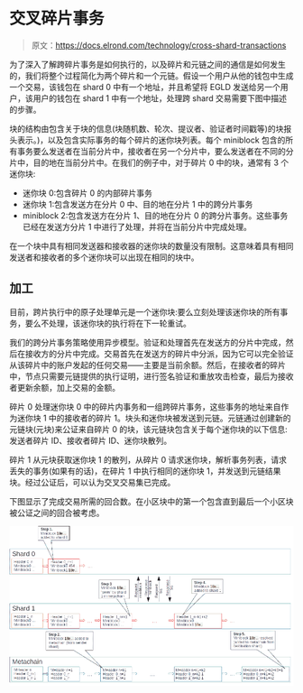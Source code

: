 # 交叉碎片事务

> 原文：<https://docs.elrond.com/technology/cross-shard-transactions>

 为了深入了解跨碎片事务是如何执行的，以及碎片和元链之间的通信是如何发生的，我们将整个过程简化为两个碎片和一个元链。假设一个用户从他的钱包中生成一个交易，该钱包在 shard 0 中有一个地址，并且希望将 EGLD 发送给另一个用户，该用户的钱包在 shard 1 中有一个地址，处理跨 shard 交易需要下图中描述的步骤。

块的结构由包含关于块的信息(块随机数、轮次、提议者、验证者时间戳等)的块报头表示。)，以及包含实际事务的每个碎片的迷你块列表。每个 miniblock 包含的所有事务要么发送者在当前分片中，接收者在另一个分片中，要么发送者在不同的分片中，目的地在当前分片中。在我们的例子中，对于碎片 0 中的块，通常有 3 个迷你块:

*   迷你块 0:包含碎片 0 的内部碎片事务
*   迷你块 1:包含发送方在分片 0 中、目的地在分片 1 中的跨分片事务
*   miniblock 2:包含发送方在分片 1、目的地在分片 0 的跨分片事务。这些事务已经在发送方分片 1 中进行了处理，并将在当前分片中完成处理。

在一个块中具有相同发送器和接收器的迷你块的数量没有限制。这意味着具有相同发送者和接收者的多个迷你块可以出现在相同的块中。

## **加工**

目前，跨片执行中的原子处理单元是一个迷你块:要么立刻处理该迷你块的所有事务，要么不处理，该迷你块的执行将在下一轮重试。

我们的跨分片事务策略使用异步模型。验证和处理首先在发送方的分片中完成，然后在接收方的分片中完成。交易首先在发送方的碎片中分派，因为它可以完全验证从该碎片中的账户发起的任何交易——主要是当前余额。然后，在接收者的碎片中，节点只需要元链提供的执行证明，进行签名验证和重放攻击检查，最后为接收者更新余额，加上交易的金额。

碎片 0 处理迷你块 0 中的碎片内事务和一组跨碎片事务，这些事务的地址来自作为迷你块 1 中的接收者的碎片 1。块头和迷你块被发送到元链。元链通过创建新的元链块(元块)来公证来自碎片 0 的块，该元链块包含关于每个迷你块的以下信息:发送者碎片 ID、接收者碎片 ID、迷你块散列。

碎片 1 从元块获取迷你块 1 的散列，从碎片 0 请求迷你块，解析事务列表，请求丢失的事务(如果有的话)，在碎片 1 中执行相同的迷你块 1，并发送到元链结果块。经过公证后，可以认为交叉交易集已完成。

下图显示了完成交易所需的回合数。在小区块中的第一个包含直到最后一个小区块被公证之间的回合被考虑。

![img](img/d050b7806de44bbe87870d865373fe92.png)